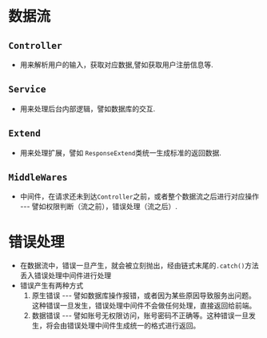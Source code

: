 # 数据流

## `Controller` 
+ 用来解析用户的输入，获取对应数据,譬如获取用户注册信息等.

## `Service`
+ 用来处理后台内部逻辑，譬如数据库的交互.

## `Extend` 
+ 用来处理扩展，譬如 `ResponseExtend`类统一生成标准的返回数据.

## `MiddleWares`
+ 中间件，在请求还未到达`Controller`之前，或者整个数据流之后进行对应操作 --- 譬如权限判断（流之前），错误处理（流之后）.

# 错误处理
+ 在数据流中，错误一旦产生，就会被立刻抛出，经由链式末尾的`.catch()`方法丢入错误处理中间件进行处理
+ 错误产生有两种方式
    1. 原生错误 --- 譬如数据库操作报错，或者因为某些原因导致服务出问题。这种错误一旦发生，错误处理中间件不会做任何处理，直接返回给前端。
    2. 数据错误 --- 譬如账号无权限访问，账号密码不正确等。这种错误一旦发生，将会由错误处理中间件生成统一的格式进行返回。
